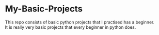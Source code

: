 # My-Basic-Projects
This repo consists of basic python projects that I practised has a beginner.
It is really very basic projects that every beginner in python does.
